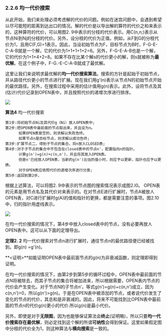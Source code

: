 ### 2.2.6 均一代价搜索

从此开始，我们来处理必须考虑解的代价的问题。例如在迷宫问题中，会遇到希望以尽可能短的距离到达出口的情况。解的代价是以导出解的算符的代价之和来表示的，这种算符的代价，可以用图2. 9中表示的分枝的代价表示。用C(n,n;)表示从节点Ni到Nj的分枝的代价。另外，设分枝的代价为正值。例如，从F到G的分枝代价为1，且用C(F,G)=1表示。因此，当设初始节点为F，目标节点为B时，F-G-E-C-A-B就是一个解，它的代价为1+1+1+1+2=6。另外，F-G-E-A-B也是一个解，它的代价为1+1+4+2=8。如果不存在比某个解s的代价更小的解，则s就被称为**最优解**。在这个例子中，F-G.-E-C-A-B就成了最优解。

这里让我们来说明求最优解的**均一代价搜索算法**。搜索的方针是起始于初始节点，并从路径代价更小的节点进行扩展。现在我们用g‘(n)表示从节点N的初始节点开始的最优路径。另外，在搜索过程中采用的估计值用g(n)表示。此外，设将节点及其(估计)代价记录到OPEN表中，并且按照代价的递增次序进行排序。

![](标出代价的节点图.jpg)

**算法4**  均一代价搜索

    第1步:将初始节点Ni及其代价g（Ni）放人OPEN表中;    
    第2步:把OPEN表中最前面的节点取出来，并且设为n。
          如果OPEN表是空的，则求解以失败告终。
          如果节点n是目标节点，则求解以成功告终;    
    第3步:扩展节点二，得到子节点的集合。将n放入CLOSED表;    
    第4步:对于子节点的集合中不包含在closed表中的节点n'，配置指向n的指针。
          计算g(n')=g(n)+c(n,n')，并且将其放入OPEN表。
          但是n'已经放人OPEN表，当新的g(n')比估的值小时，则应予以更新，指针也应予以更换。
          对于OPEN表应依照代价的递增次序进行分类;    
    第5步:返回到第2步。

根据上述算法，可以将图2. 9中表示的节点图的搜索情况表示成图2.l0。 OPEN表的元素是用节点名及其代价对来表示的。在对节点E进行扩展时，节点A被放人OPEN表，对C进行扩展时g(A)的值和指针的更换，都是需要注意的事项。图2.10中，归的指针用虚线表示。

![](均一代价的搜索过程.jpg)

在均一代价搜索的情况下，第4步中放入closed表中的节点，没有必要再放人OPEN表中。这可以从下面的定理导出。

**定理2. 2** 均一代价搜索对节点n进行扩展时，通往节点n的最优路径便已经被找到。即g(n) =g'(n)。

**<证明>**如能证明OPEN表中最前面节点的g(n)为非衰减函数，则定理即得到证明。

在均一代价搜索的情况下，由第2步到第5步的循环过程中，OPEN表中最前面的节点N将被除去，而其子节点的集合将被加进来，所以根据需要，OPEN表内节点的代价会产生变化。对于节点N的子节点n’，等式g(n')=g(n)+c(n,n')成立，因为c(n,n')>0，所以g(n')>g(n)。于是在OPEN表中被添加的节点，或者说代价发生了变化的节点的代价，其总和是非衰减的。因此，将来不可能找到比OPEN表中最前面的节点n的代价g(n)更小的代价.所以g(n)是最小代价。

另外，即使是对于**无限图**，因为也能够保证算法会**终止**(证明略)，所以只要**均一代价搜索存在最优解**，则必定找到这个解的所谓**可纳性**会得到保证。这里如果假定图中分枝的代价全为1，则这种算法与**横向搜索**是一致的。
    




